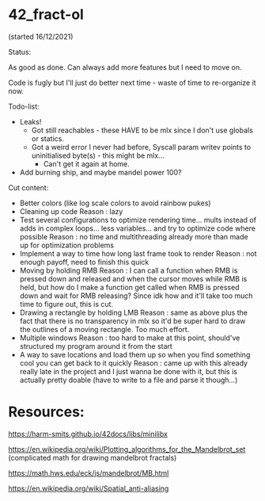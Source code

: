 # 42_fract-ol

(started 16/12/2021)

Status:

As good as done. Can always add more features but I need to move on.

Code is fugly but I'll just do better next time - waste of time to re-organize it now.

Todo-list:

- Leaks!
	- Got still reachables - these HAVE to be mlx since I don't use globals or statics.
	- Got a weird error I never had before, Syscall param writev points to uninitialised byte(s) - this might be mlx...
		- Can't get it again at home.
- Add burning ship, and maybe mandel power 100?

Cut content:

- Better colors (like log scale colors to avoid rainbow pukes)
- Cleaning up code
Reason : lazy
- Test several configurations to optimize rendering time... mults instead of adds in complex loops... less variables... and try to optimize code where possible
Reason : no time and multithreading already more than made up for optimization problems
- Implement a way to time how long last frame took to render
Reason : not enough payoff, need to finish this quick
- Moving by holding RMB
Reason : I can call a function when RMB is pressed down and released and when the cursor moves while RMB is held, but how do I make a function get called when RMB is pressed down and wait for RMB releasing? Since idk how and it'll take too much time to figure out, this is cut.
- Drawing a rectangle by holding LMB
Reason : same as above plus the fact that there is no transparency in mlx so it'd be super hard to draw the outlines of a moving rectangle. Too much effort.
- Multiple windows
Reason : too hard to make at this point, should've structured my program around it from the start
- A way to save locations and load them up so when you find something cool you can get back to it quickly
Reason : came up with this already really late in the project and I just wanna be done with it, but this is actually pretty doable (have to write to a file and parse it though...)

# Resources:

https://harm-smits.github.io/42docs/libs/minilibx

https://en.wikipedia.org/wiki/Plotting_algorithms_for_the_Mandelbrot_set (complicated math for drawing mandelbrot fractals)

https://math.hws.edu/eck/js/mandelbrot/MB.html

https://en.wikipedia.org/wiki/Spatial_anti-aliasing
